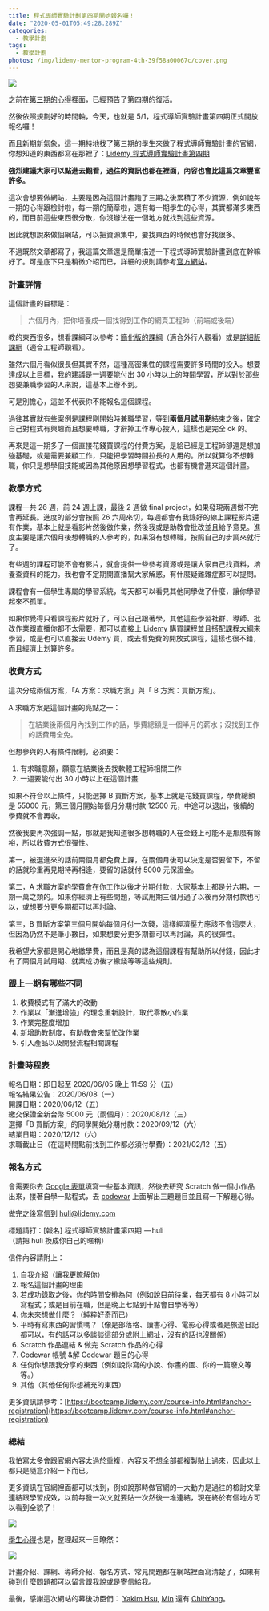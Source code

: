 ```yaml
---
title: 程式導師實驗計劃第四期開始報名囉！
date: "2020-05-01T05:49:28.289Z"
categories:
  - 教學計劃
tags:
  - 教學計劃
photos: /img/lidemy-mentor-program-4th-39f58a00067c/cover.png
---
```


![](/img/lidemy-mentor-program-4th-39f58a00067c/0__XSsBHNBIe02MwNtz.png)

之前在[第三期的心得](/2020/02/02/i-failed-9386c6b0a681/)裡面，已經預告了第四期的復活。

然後依照規劃好的時間軸，今天，也就是 5/1，程式導師實驗計畫第四期正式開放報名囉！

而且新期新氣象，這一期特地找了第三期的學生來做了程式導師實驗計畫的官網，你想知道的東西都寫在那裡了：[Lidemy 程式導師實驗計畫第四期](https://bootcamp.lidemy.com/)

**強烈建議大家可以點進去觀看，過往的資訊也都在裡面，內容也會比這篇文章豐富許多。**

這次會想要做網站，主要是因為這個計畫跑了三期之後累積了不少資源，例如說每一期的心得跟檢討啦，每一期的簡章啦，還有每一期學生的心得，其實都滿多東西的，而目前這些東西很分散，你沒辦法在一個地方就找到這些資源。

因此就想說來做個網站，可以把資源集中，要找東西的時候也會好找很多。

不過既然文章都寫了，我這篇文章還是簡單描述一下程式導師實驗計畫到底在幹嘛好了。可是底下只是稍微介紹而已，詳細的規則請參考[官方網站](https://bootcamp.lidemy.com/)。

### 計畫詳情

這個計畫的目標是：

> 六個月內，把你培養成一個找得到工作的網頁工程師（前端或後端）

教的東西很多，想看課綱可以參考：[簡化版的課綱](https://bootcamp.lidemy.com/syllabus.html)（適合外行人觀看）或是[詳細版課綱](https://github.com/Lidemy/mentor-program-4th)（適合工程師觀看）。

雖然六個月看似很長但其實不然，這種高密集性的課程需要許多時間的投入。想要達成以上目標，我的建議是一週要能付出 30 小時以上的時間學習，所以對於那些想要兼職學習的人來說，這基本上辦不到。

可是別擔心，這並不代表你不能報名這個課程。

過往其實就有些案例是課程剛開始時兼職學習，等到**兩個月試用期**結束之後，確定自己對程式有興趣而且想要轉職，才辭掉工作專心投入，這樣也是完全 ok 的。

再來是這一期多了一個直接花錢買課程的付費方案，是給已經是工程師卻還是想加強基礎，或是需要兼顧工作，只能把學習時間拉長的人用的。所以就算你不想轉職，你只是想學個技能或因為其他原因想學習程式，也都有機會進來這個計畫。

### 教學方式

課程一共 26 週，前 24 週上課，最後 2 週做 final project，如果發現兩週做不完會再延長。進度的部分會按照 26 六周來切，每週都會有我錄好的線上課程影片還有作業，基本上就是看影片然後做作業，然後我或是助教會批改並且給予意見。進度主要是讓六個月後想轉職的人參考的，如果沒有想轉職，按照自己的步調來就行了。

有些週的課程可能不會有影片，就會提供一些參考資源或是讓大家自己找資料，培養查資料的能力。我也會不定期開直播幫大家解惑，有什麼疑難雜症都可以提問。

課程會有一個學生專屬的學習系統，每天都可以看見其他同學做了什麼，讓你學習起來不孤單。

如果你覺得只看課程影片就好了，可以自己跟著學，其他這些學習社群、導師、批改作業跟直播你都不太需要，那可以直接上 [Lidemy](https://lidemy.com/) 購買課程並且搭配[課程大綱](https://github.com/Lidemy/mentor-program-4th)來學習，或是也可以直接去 Udemy 買，或去看免費的開放式課程，這樣也很不錯，而且經濟上划算許多。

### 收費方式

這次分成兩個方案，「A 方案：求職方案」與「 B 方案：買斷方案」。

A 求職方案是這個計畫的亮點之一：

> 在結業後兩個月內找到工作的話，學費總額是一個半月的薪水；沒找到工作的話費用全免。

但想參與的人有條件限制，必須要：

1.  有求職意願，願意在結業後去找軟體工程師相關工作
2.  一週要能付出 30 小時以上在這個計畫

如果不符合以上條件，只能選擇 B 買斷方案，基本上就是花錢買課程，學費總額是 55000 元，第三個月開始每個月分期付款 12500 元，中途可以退出，後續的學費就不會再收。

然後我要再次強調一點，那就是我知道很多想轉職的人在金錢上可能不是那麼有餘裕，所以收費方式很彈性。

第一，被選進來的話前兩個月都免費上課，在兩個月後可以決定是否要留下，不留的話就珍重再見期待再相逢，要留的話就付 5000 元保證金。

第二，A 求職方案的學費會在你工作以後才分期付款，大家基本上都是分六期，一期一萬之類的。如果你經濟上有些問題，等試用期三個月過了以後再分期付款也可以，或想要分更多期都可以再討論。

第三，B 買斷方案第三個月開始每個月付一次錢，這樣經濟壓力應該不會這麼大，但因為仍然不是筆小數目，如果想要分更多期都可以再討論，真的很彈性。

我希望大家都是開心地繳學費，而且是真的認為這個課程有幫助所以付錢，因此才有了兩個月試用期、就業成功後才繳錢等等這些規則。

### 跟上一期有哪些不同

1.  收費模式有了滿大的改動
2.  作業以「漸進增強」的理念重新設計，取代零散小作業
3.  作業完整度增加
4.  新增助教制度，有助教會來幫忙改作業
5.  引入產品以及開發流程相關課程

### 計畫時程表

報名日期：即日起至 2020/06/05 晚上 11:59 分（五）  
報名結果公告：2020/06/08（一）  
開課日期：2020/06/12（五）  
繳交保證金新台幣 5000 元（兩個月）：2020/08/12（三）  
選擇「B 買斷方案」的同學開始分期付款：2020/09/12（六）  
結業日期：2020/12/12（六）  
求職截止日（在這時間點前找到工作都必須付學費）：2021/02/12（五）

### 報名方式

會需要你去 [Google 表單](https://forms.gle/JqCqJHHyd7U2KHBv9)填寫一些基本資訊，然後去研究 Scratch 做一個小作品出來，接著自學一點程式，去 [codewar](https://github.com/Lidemy/mentor-program/blob/master/codewar.md) 上面解出三題題目並且寫一下解題心得。

做完之後寫信到 huli@lidemy.com

標題請打：\[報名\] 程式導師實驗計畫第四期  — huli  
（請把 huli 換成你自己的暱稱）

信件內容請附上：

1.  自我介紹（讓我更瞭解你）
2.  報名這個計畫的理由
3.  若成功錄取之後，你的時間安排為何（例如說目前待業，每天都有 8 小時可以寫程式；或是目前在職，但是晚上七點到十點會自學等等）
4.  你未來想做什麼？（純粹好奇而已）
5.  平時有寫東西的習慣嗎？（像是部落格、讀書心得、電影心得或者是旅遊日記都可以，有的話可以多談談這部分或附上網址，沒有的話也沒關係）
6.  Scratch 作品連結 & 做完 Scratch 作品的心得
7.  Codewar 帳號 &解 Codewar 題目的心得
8.  任何你想跟我分享的東西（例如說你寫的小說、你畫的圖、你的一篇廢文等等。）
9.  其他（其他任何你想補充的東西）

更多資訊請參考：[https://bootcamp.lidemy.com/course-info.html#anchor-registration](https://bootcamp.lidemy.com/course-info.html#anchor-registration)

### 總結

我怕寫太多會跟官網內容太過於重複，內容又不想全部都複製貼上過來，因此以上都只是隨意介紹一下而已。

更多資訊在官網裡面都可以找到，例如說那時做官網的一大動力是過往的檢討文章連結跟學習成效，以前每發一次文就要貼一次然後一堆連結，現在終於有個地方可以看到全貌了！

![](/img/lidemy-mentor-program-4th-39f58a00067c/1__PPNKt4NjYTs7GJGDKauafg.png)

[學生心得](https://bootcamp.lidemy.com/achievement.html#anchor-experience)也是，整理起來一目瞭然：

![](/img/lidemy-mentor-program-4th-39f58a00067c/1__ajH9Vr9IVl2xiTclm4Prdg.png)

計畫介紹、課綱、導師介紹、報名方式、常見問題都在網站裡面寫清楚了，如果有碰到什麼問題都可以留言跟我說或是寄信給我。

最後，感謝這次網站的幕後功臣們： [Yakim Hsu](https://medium.com/u/1b8faea10a91), [Min](https://medium.com/u/c7713dd3b6f6) 還有 [ChihYang](https://chihyang41.github.io/)。
